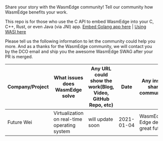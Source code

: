 Share your story with the WasmEdge community! Tell our community how WasmEdge benefits your work.



This repo is for those who use the C API to embed WasmEdge into your C, C++, Rust, or even Java (via JNI) app. [Embed Golang app  here](https://github.com/alabulei1/WasmEdge/blob/alabulei1-patch-golang/doc/showcases-golang.md) | [Using WASI here]()

Please tell us the following information to let the community could help you more. And as a thanks for the WasmEdge community, we will contact you by the DCO email and ship you the awesome WasmEdge SWAG after your PR is merged. 


| Company/Project  |  What issues does WasmEdge solve | Any URL could show the work(Blog, Video, GitHub Repo, etc)  |  Date | Any insight want to share with the community(Optional)  |
|---|---|---|---|---|
|  Future Wei |  Virtualization on real-time operating system |  will update soon |  2021-01-04 |  WasmEdge on the Edge device has a great future |
